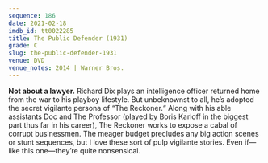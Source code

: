 ```yaml
---
sequence: 186
date: 2021-02-18
imdb_id: tt0022285
title: The Public Defender (1931)
grade: C
slug: the-public-defender-1931
venue: DVD
venue_notes: 2014 | Warner Bros.
---
```


**Not about a lawyer.** Richard Dix plays an intelligence officer returned home from the war to his playboy lifestyle. But unbeknownst to all, he’s adopted the secret vigilante persona of “The Reckoner.“ Along with his able assistants Doc and The Professor (played by Boris Karloff in the biggest part thus far in his career), The Reckoner works to expose a cabal of corrupt businessmen. The meager budget precludes any big action scenes or stunt sequences, but I love these sort of pulp vigilante stories. Even if—like this one—they’re quite nonsensical.
